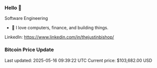 ### Hello 🤙  

Software Engineering

- 🔭 I love computers, finance, and building things.
  
LinkedIn: https://www.linkedin.com/in/thejustinbishop/  

































































































































































### Bitcoin Price Update
Last updated: 2025-05-16 09:39:22 UTC
Current price: $103,682.00 USD
